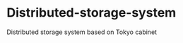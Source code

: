 Distributed-storage-system
==========================

Distributed storage system based on Tokyo cabinet